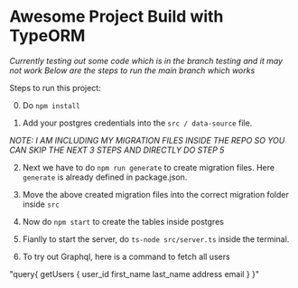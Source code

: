 # Awesome Project Build with TypeORM

*Currently testing out some code which is in the branch testing and it may not work*
*Below are the steps to run the main branch which works*

Steps to run this project:

0. Do `npm install`

1. Add your postgres credentials into the `src / data-source` file.

*NOTE: I AM INCLUDING MY MIGRATION FILES INSIDE THE REPO SO YOU CAN SKIP THE NEXT 3 STEPS AND DIRECTLY DO STEP 5*

2. Next we have to do `npm run generate` to create migration files. Here `generate` is already defined in package.json. 

3. Move the above created migration files into the correct migration folder inside `src`

4. Now do `npm start` to create the tables inside postgres

5. Fianlly to start the server, do `ts-node src/server.ts` inside the terminal.

6. To try out Graphql, here is a command to fetch all users

"query{
  getUsers {
    user_id
    first_name
    last_name
    address
    email
  }
}"